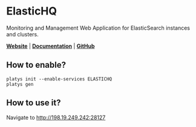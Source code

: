 # ElasticHQ

Monitoring and Management Web Application for ElasticSearch instances and clusters. 

**[Website](http://www.elastichq.org/)** | **[Documentation](http://www.elastichq.org/gettingstarted.html)** | **[GitHub](https://github.com/ElasticHQ/elasticsearch-HQ)**

## How to enable?

```
platys init --enable-services ELASTICHQ
platys gen
```

## How to use it?

Navigate to <http://198.19.249.242:28127>